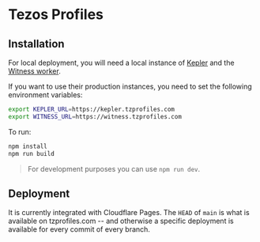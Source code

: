 # Tezos Profiles

## Installation

For local deployment, you will need a local instance of
[Kepler](https://github.com/spruceid/kepler/) and the [Witness
worker](../worker).

If you want to use their production instances, you need to set the following
environment variables:
```bash
export KEPLER_URL=https://kepler.tzprofiles.com
export WITNESS_URL=https://witness.tzprofiles.com
```

To run:
```bash
npm install
npm run build
```
> For development purposes you can use `npm run dev`.

## Deployment
It is currently integrated with Cloudflare Pages. The `HEAD` of `main` is what
is available on tzprofiles.com -- and otherwise a specific deployment is
available for every commit of every branch.
